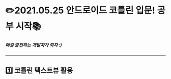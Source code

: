 # :pencil2:**2021.05.25 안드로이드 코틀린 입문! 공부 시작:books:**

##### 매일 발전하는 개발자가 되자 :)
---
## :one: 코틀린 텍스트뷰 활용
